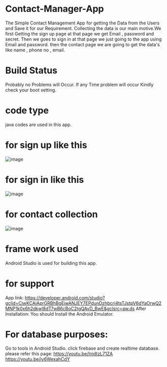 # Contact-Manager-App
The Simple Contact Management App for getting the Data from the Users and Save it for our Requirement.
Collecting the data is our main motive.We first Getting the sign up page at that page we get Email , password and secret.
Then we goes to sign in at that page we just going to the app using Email and password.
then the contact page we are going to get the data's like name , phone no , email.

#  Build Status
Probably no Problems will Occur.
If any Time problem will occur Kindly check your boot setting.

# code type
java codes are used in this app.



# for sign up  like this
![image](https://user-images.githubusercontent.com/101492188/158049452-c2562804-ae37-43c0-a300-a9c3679717f9.png)


# for sign in like this
![image](https://user-images.githubusercontent.com/101492188/158049503-0fc96ce9-af1f-4864-89c9-93a1eee16272.png)

# for contact collection 
![image](https://user-images.githubusercontent.com/101492188/158055053-9cbdc377-4f2c-4fbe-89a0-993eab6617f4.png)


# frame work used
Android Studio is used for building this app.

# for support 
App link: https://developer.android.com/studio?gclid=CjwKCAiAprGRBhBgEiwANJEY7EPdunDzhbcri4tsTJstpV6dYaOrwQ2MNP1k0x6h2dkwl8dT7wB6cBoC2tgQAvD_BwE&gclsrc=aw.ds
After Installation: You should Install the Android Emulator.

# For database purposes:
Go to tools in Android Studio.
click firebase and create realtime database.
please refer this page: 
https://youtu.be/lnidtzL71ZA
https://youtu.be/iy6WexahCdY



